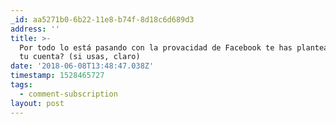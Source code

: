 ```yaml
---
_id: aa5271b0-6b22-11e8-b74f-8d18c6d689d3
address: ''
title: >-
  Por todo lo está pasando con la provacidad de Facebook te has planteado cerrar
  tu cuenta? (si usas, claro)
date: '2018-06-08T13:48:47.038Z'
timestamp: 1528465727
tags:
  - comment-subscription
layout: post
---
```

 

